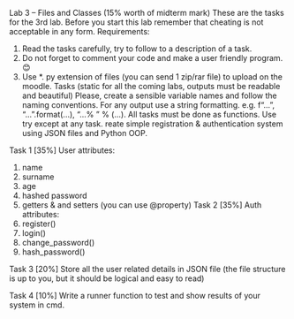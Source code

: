 Lab 3 – Files and Classes (15% worth of midterm mark)
These are the tasks for the 3rd lab. Before you start this lab remember that cheating is not
acceptable in any form.
Requirements:
1. Read the tasks carefully, try to follow to a description of a task.
2. Do not forget to comment your code and make a user friendly program.
😊
3. Use *. py extension of files (you can send 1 zip/rar file) to upload on the moodle.
Tasks (static for all the coming labs, outputs must be readable and beautiful)
Please, create a sensible variable names and follow the naming conventions. For any output use
a string formatting. e.g. f“...”, “...”.format(...), “...% ” % (...).
All tasks must be done as functions.
Use try except at any task.
reate simple registration & authentication system using JSON files and Python OOP.

Task 1 [35%]
User attributes:
1. name
2. surname
3. age
4. hashed password
5. getters & and setters (you can use @property)
Task 2 [35%]
Auth attributes:
1. register()
2. login()
3. change_password()
4. hash_password()

Task 3 [20%]
Store all the user related details in JSON file (the file structure is up to you, but it should be
logical and easy to read)

Task 4 [10%]
Write a runner function to test and show results of your system in cmd.
